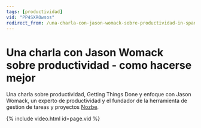 ```yaml
---
tags: [productividad]
vid: "PP4SXROwsos"
redirect_from: /una-charla-con-jason-womack-sobre-productividad-in-spanish/
---
```


# Una charla con Jason Womack sobre productividad - como hacerse mejor

Una charla sobre productividad, Getting Things Done y enfoque con Jason Womack, un experto de productividad y el fundador de la herramienta de gestion de tareas y proyectos [Nozbe][n].

{% include video.html id=page.vid %}


[n]: https://michael.gratis/nozbe_es
